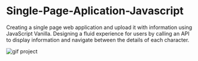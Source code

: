 # Single-Page-Aplication-Javascript

Creating a single page web application and upload it with information using JavaScript Vanilla. 
Designing a fluid experience for users by calling an API to display information and navigate between the details of each character.

![gif project](https://static.platzi.com/media/landing-projects/Proyecto-spa-vainilla.gif)


